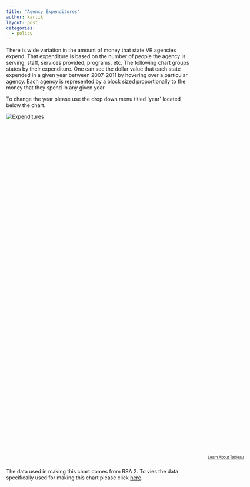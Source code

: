 ```yaml
---
title: "Agency Expenditures"
author: kartik
layout: post
categories: 
  - policy
---
```


There is wide variation in the amount of money that state VR agencies expend. That expenditure is based on the number of people the agency is serving, staff, services provided, programs, etc. The following chart groups states by their expenditure. One can see the dollar value that each state expended in a given year between 2007-2011 by hovering over a particular agency. Each agency is represented by a block sized proportionally to the money that they spend in any given year.

To change the year please use the drop down menu titled 'year' located below the chart. 

<script type="text/javascript" src="http://public.tableausoftware.com/javascripts/api/viz_v1.js"></script><div class="tableauPlaceholder" style="width:654px; height:929px;"><noscript><a href="#"><img alt="Expenditures " src="http:&#47;&#47;public.tableausoftware.com&#47;static&#47;images&#47;RS&#47;RSA2_Expenditures&#47;Expenditures&#47;1_rss.png" style="border: none" /></a></noscript><object class="tableauViz" width="654" height="929" style="display:none;"><param name="host_url" value="http%3A%2F%2Fpublic.tableausoftware.com%2F" /><param name="site_root" value="" /><param name="name" value="RSA2_Expenditures&#47;Expenditures" /><param name="tabs" value="no" /><param name="toolbar" value="no" /><param name="static_image" value="http:&#47;&#47;public.tableausoftware.com&#47;static&#47;images&#47;RS&#47;RSA2_Expenditures&#47;Expenditures&#47;1.png" /><param name="animate_transition" value="yes" /><param name="display_static_image" value="yes" /><param name="display_spinner" value="yes" /><param name="display_overlay" value="yes" /><param name="display_count" value="yes" /></object></div><div style="width:654px;height:22px;padding:0px 10px 0px 0px;color:black;font:normal 8pt verdana,helvetica,arial,sans-serif;"><div style="float:right; padding-right:8px;"><a href="http://www.tableausoftware.com/public/about-tableau-products?ref=http://public.tableausoftware.com/views/RSA2_Expenditures/Expenditures" target="_blank">Learn About Tableau</a></div></div>


The data used in making this chart comes from RSA 2. To vies the data specifically used for making this chart please click [here](https://docs.google.com/spreadsheet/ccc?key=0AsaOXlsO5AypdDktNDhreExNN3ZSWnVValBtdUJOb3c&usp=sharing "Expenditure data used in making the char").
